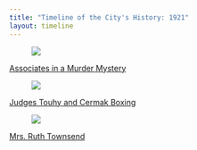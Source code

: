 ```yaml
---
title: "Timeline of the City's History: 1921"
layout: timeline
---
```


<div class="tile is-ancestor">
  <div class="tile is-parent">
    <article class="tile is-child box">
        <a href="/historical/timeline/1921/161" title="Associates in a Murder Mystery">
            <figure class="image is-128x128">
                <img src="/img/timeline/1921/small/161.jpg">
            </figure>
            <div class="content">
                <p>Associates in a Murder Mystery</p>
            </div>
        </a>
    </article>
  </div>
  <div class="tile is-parent">
    <article class="tile is-child box">
        <a href="/historical/timeline/1921/151" title="Judges Touhy and Cermak Boxing">
            <figure class="image is-128x128">
                <img src="/img/timeline/1921/small/151.jpg">
            </figure>
            <div class="content">
                <p>Judges Touhy and Cermak Boxing</p>
            </div>    
        </a>
    </article>
  </div>
  <div class="tile is-parent">
    <article class="tile is-child box">
        <a href="/historical/timeline/1921/12" title="Mrs. Ruth Townsend">
            <figure class="image is-128x128">
                <img src="/img/timeline/1921/small/12.jpg">
            </figure>
            <div class="content">
                <p>Mrs. Ruth Townsend</p>
            </div>  
        </a>  
    </article>
  </div>
</div>
